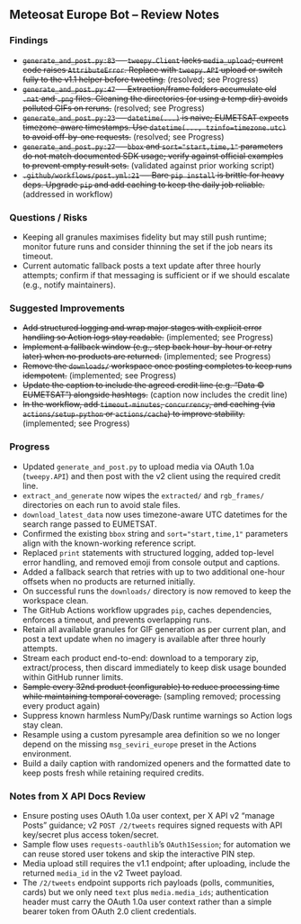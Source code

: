 ## Meteosat Europe Bot – Review Notes

### Findings
- ~~`generate_and_post.py:83` — `tweepy.Client` lacks `media_upload`; current code raises `AttributeError`. Replace with `tweepy.API` upload or switch fully to the v1.1 helper before tweeting.~~ (resolved; see Progress)
- ~~`generate_and_post.py:47` — Extraction/frame folders accumulate old `.nat` and `.png` files. Cleaning the directories (or using a temp dir) avoids polluted GIFs on reruns.~~ (resolved; see Progress)
- ~~`generate_and_post.py:23` — `datetime(...)` is naive; EUMETSAT expects timezone-aware timestamps. Use `datetime(..., tzinfo=timezone.utc)` to avoid off-by-one requests.~~ (resolved; see Progress)
- ~~`generate_and_post.py:27` — `bbox` and `sort="start,time,1"` parameters do not match documented SDK usage; verify against official examples to prevent empty result sets.~~ (validated against prior working script)
- ~~`.github/workflows/post.yml:21` — Bare `pip install` is brittle for heavy deps. Upgrade `pip` and add caching to keep the daily job reliable.~~ (addressed in workflow)

### Questions / Risks
- Keeping all granules maximises fidelity but may still push runtime; monitor future runs and consider thinning the set if the job nears its timeout.
- Current automatic fallback posts a text update after three hourly attempts; confirm if that messaging is sufficient or if we should escalate (e.g., notify maintainers).

### Suggested Improvements
- ~~Add structured logging and wrap major stages with explicit error handling so Action logs stay readable.~~ (implemented; see Progress)
- ~~Implement a fallback window (e.g., step back hour-by-hour or retry later) when no products are returned.~~ (implemented; see Progress)
- ~~Remove the `downloads/` workspace once posting completes to keep runs idempotent.~~ (implemented; see Progress)
- ~~Update the caption to include the agreed credit line (e.g. “Data © EUMETSAT”) alongside hashtags.~~ (caption now includes the credit line)
- ~~In the workflow, add `timeout-minutes`, `concurrency`, and caching (via `actions/setup-python` or `actions/cache`) to improve stability.~~ (implemented; see Progress)

### Progress
- Updated `generate_and_post.py` to upload media via OAuth 1.0a (`tweepy.API`) and then post with the v2 client using the required credit line.
- `extract_and_generate` now wipes the `extracted/` and `rgb_frames/` directories on each run to avoid stale files.
- `download_latest_data` now uses timezone-aware UTC datetimes for the search range passed to EUMETSAT.
- Confirmed the existing `bbox` string and `sort="start,time,1"` parameters align with the known-working reference script.
- Replaced `print` statements with structured logging, added top-level error handling, and removed emoji from console output and captions.
- Added a fallback search that retries with up to two additional one-hour offsets when no products are returned initially.
- On successful runs the `downloads/` directory is now removed to keep the workspace clean.
- The GitHub Actions workflow upgrades `pip`, caches dependencies, enforces a timeout, and prevents overlapping runs.
- Retain all available granules for GIF generation as per current plan, and post a text update when no imagery is available after three hourly attempts.
- Stream each product end-to-end: download to a temporary zip, extract/process, then discard immediately to keep disk usage bounded within GitHub runner limits.
- ~~Sample every 32nd product (configurable) to reduce processing time while maintaining temporal coverage.~~ (sampling removed; processing every product again)
- Suppress known harmless NumPy/Dask runtime warnings so Action logs stay clean.
- Resample using a custom pyresample area definition so we no longer depend on the missing `msg_seviri_europe` preset in the Actions environment.
- Build a daily caption with randomized openers and the formatted date to keep posts fresh while retaining required credits.

### Notes from X API Docs Review
- Ensure posting uses OAuth 1.0a user context, per X API v2 “manage Posts” guidance; v2 `POST /2/tweets` requires signed requests with API key/secret plus access token/secret.
- Sample flow uses `requests-oauthlib`’s `OAuth1Session`; for automation we can reuse stored user tokens and skip the interactive PIN step.
- Media upload still requires the v1.1 endpoint; after uploading, include the returned `media_id` in the v2 Tweet payload.
- The `/2/tweets` endpoint supports rich payloads (polls, communities, cards) but we only need `text` plus `media.media_ids`; authentication header must carry the OAuth 1.0a user context rather than a simple bearer token from OAuth 2.0 client credentials.